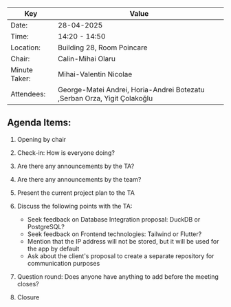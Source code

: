 | Key | Value                                                        |
| --- |--------------------------------------------------------------|
| Date: | 28-04-2025                                                  |
| Time: | 14:20 - 14:50                                               |
| Location: | Building 28, Room Poincare                        |
| Chair: | Calin-Mihai Olaru                                           |
| Minute Taker: | Mihai-Valentin Nicolae                               |
| Attendees: | George-Matei Andrei, Horia-Andrei Botezatu ,Serban Orza, Yigit Çolakoğlu|

## Agenda Items:
1. Opening by chair

2. Check-in: How is everyone doing?

3. Are there any announcements by the TA?

4. Are there any announcements by the team?

5. Present the current project plan to the TA

6. Discuss the following points with the TA:
    - Seek feedback on Database Integration proposal: DuckDB or PostgreSQL?
    - Seek feedback on Frontend technologies: Tailwind or Flutter?
    - Mention that the IP address will not be stored, but it will be used for the app by default
    - Ask about the client's proposal to create a separate repository for communication purposes

7. Question round: Does anyone have anything to add before the meeting closes?

8. Closure
